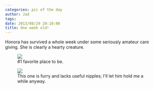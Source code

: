 ```yaml
---
categories: pic of the day
author: Jad
tags: 
date: 2013/08/29 20:10:00
title: One week old!
---
```


Honora has survived a whole week under some seriously amateur care giving.  She is clearly a hearty creature.

<figure>
<img src="/img/2013/08/29/img_2171_medium.jpg" />
<figcaption>#1 favorite place to be.</figcaption>
</figure>

<figure>
<img src="/img/2013/08/29/img_2198_medium.jpg" />
<figcaption>This one is furry and lacks useful nipples; I'll let him hold me a while anyway.</figcaption>
</figure>
